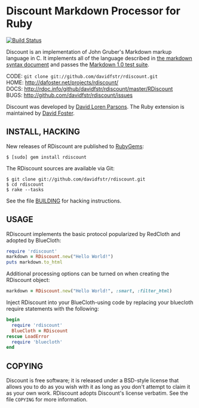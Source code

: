 Discount Markdown Processor for Ruby
====================================
[![Build Status](https://travis-ci.org/davidfstr/rdiscount.png)](https://travis-ci.org/davidfstr/rdiscount)

Discount is an implementation of John Gruber's Markdown markup language in C. It
implements all of the language described in [the markdown syntax document][1] and
passes the [Markdown 1.0 test suite][2].

CODE: `git clone git://github.com/davidfstr/rdiscount.git`  
HOME: <http://dafoster.net/projects/rdiscount/>  
DOCS: <http://rdoc.info/github/davidfstr/rdiscount/master/RDiscount>  
BUGS: <http://github.com/davidfstr/rdiscount/issues>  

Discount was developed by [David Loren Parsons][3]. The Ruby extension
is maintained by [David Foster][4].

[1]: http://daringfireball.net/projects/markdown/syntax
[2]: http://daringfireball.net/projects/downloads/MarkdownTest_1.0.zip
[3]: http://www.pell.portland.or.us/~orc
[4]: https://github.com/davidfstr

INSTALL, HACKING
----------------

New releases of RDiscount are published to [RubyGems][]:

    $ [sudo] gem install rdiscount

The RDiscount sources are available via Git:

    $ git clone git://github.com/davidfstr/rdiscount.git
    $ cd rdiscount
    $ rake --tasks

See the file [BUILDING][] for hacking instructions.

[RubyGems]: https://rubygems.org/gems/rdiscount
[BUILDING]: https://github.com/davidfstr/rdiscount/blob/master/BUILDING

USAGE
-----

RDiscount implements the basic protocol popularized by RedCloth and adopted
by BlueCloth:

```ruby
require 'rdiscount'
markdown = RDiscount.new("Hello World!")
puts markdown.to_html
```

Additional processing options can be turned on when creating the
RDiscount object:

```ruby
markdown = RDiscount.new("Hello World!", :smart, :filter_html)
```

Inject RDiscount into your BlueCloth-using code by replacing your bluecloth
require statements with the following:

```ruby
begin
  require 'rdiscount'
  BlueCloth = RDiscount
rescue LoadError
  require 'bluecloth'
end
```

COPYING
-------

Discount is free software;  it is released under a BSD-style license
that allows you to do as you wish with it as long as you don't attempt
to claim it as your own work. RDiscount adopts Discount's license
verbatim. See the file `COPYING` for more information.

